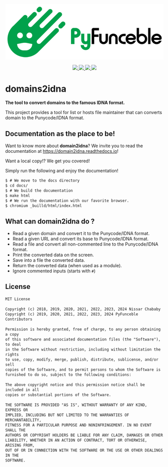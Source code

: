![image](https://raw.githubusercontent.com/PyFunceble/logo/dev/Green/HD/RM.png)

<div align="center">
    <a href="https://coveralls.io/github/PyFunceble/domain2idna?branch=master">
        <img src="https://coveralls.io/repos/github/PyFunceble/domain2idna/badge.svg?branch=master" />
    </a>
    <a href="https://github.com/PyFunceble/domain2idna/blob/master/LICENSE">
        <img src="https://img.shields.io/github/license/PyFunceble/domain2idna.svg" />
    </a>
    <a href="https://github.com/PyFunceble/domain2idna/releases/latest">
        <img src="https://img.shields.io/github/release/PyFunceble/domain2idna.svg" />
    </a>
    <a href="https://github.com/ambv/black">
        <img src="https://img.shields.io/badge/code%20style-black-000000.svg" />
    </a>
</div>

# domains2idna

**The tool to convert domains to the famous IDNA format.**


This project provides a tool for list or hosts file maintainer that can
converts domain to the Punycode/IDNA format.

## Documentation as the place to be!

Want to know more about **domain2idna**? We invite you to read the
documentation at <https://domain2idna.readthedocs.io>!

Want a local copy!? We get you covered!

Simply run the following and enjoy the documentation!

    $ # We move to the docs directory
    $ cd docs/
    $ # We build the documentation
    $ make html
    $ # We run the documentation with our favorite browser.
    $ chromium _builld/html/index.html

## What can domain2idna do ?

- Read a given domain and convert it to the Punycode/IDNA format.
- Read a given URL and convert its base to Punycode/IDNA format.
- Read a file and convert all non-commented line to the Punycode/IDNA
    format.
- Print the converted data on the screen.
- Save into a file the converted data.
- Return the converted data (when used as a module).
- Ignore commented inputs (starts with `#`)

## License

    MIT License

    Copyright (c) 2018, 2019, 2020, 2021, 2022, 2023, 2024 Nissar Chababy
    Copyright (c) 2019, 2020, 2021, 2022, 2023, 2024 PyFunceble Contributors

    Permission is hereby granted, free of charge, to any person obtaining a copy
    of this software and associated documentation files (the "Software"), to deal
    in the Software without restriction, including without limitation the rights
    to use, copy, modify, merge, publish, distribute, sublicense, and/or sell
    copies of the Software, and to permit persons to whom the Software is
    furnished to do so, subject to the following conditions:

    The above copyright notice and this permission notice shall be included in all
    copies or substantial portions of the Software.

    THE SOFTWARE IS PROVIDED "AS IS", WITHOUT WARRANTY OF ANY KIND, EXPRESS OR
    IMPLIED, INCLUDING BUT NOT LIMITED TO THE WARRANTIES OF MERCHANTABILITY,
    FITNESS FOR A PARTICULAR PURPOSE AND NONINFRINGEMENT. IN NO EVENT SHALL THE
    AUTHORS OR COPYRIGHT HOLDERS BE LIABLE FOR ANY CLAIM, DAMAGES OR OTHER
    LIABILITY, WHETHER IN AN ACTION OF CONTRACT, TORT OR OTHERWISE, ARISING FROM,
    OUT OF OR IN CONNECTION WITH THE SOFTWARE OR THE USE OR OTHER DEALINGS IN THE
    SOFTWARE.